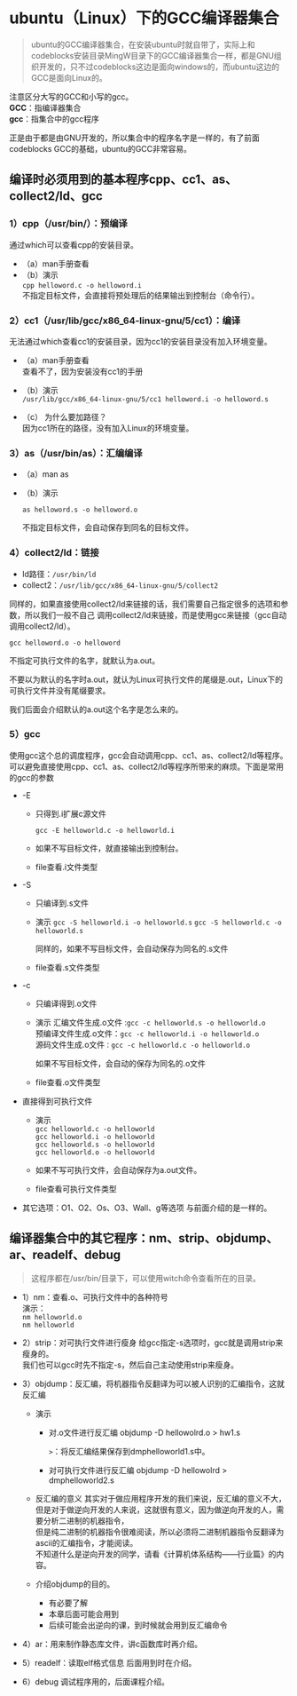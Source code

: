 # ubuntu（Linux）下的GCC编译器集合
  > ubuntu的GCC编译器集合，在安装ubuntu时就自带了，实际上和codeblocks安装目录MingW目录下的GCC编译器集合一样，都是GNU组织开发的，只不过codeblocks这边是面向windows的，而ubuntu这边的GCC是面向Linux的。
      
  注意区分大写的GCC和小写的gcc。<br/>
  **GCC**：指编译器集合<br/>
  **gcc**：指集合中的gcc程序<br/>

  正是由于都是由GNU开发的，所以集合中的程序名字是一样的，有了前面codeblocks GCC的基础，ubuntu的GCC非常容易。
			

## 编译时必须用到的基本程序**cpp、cc1、as、collect2/ld、gcc**
							
### 1）cpp（/usr/bin/）：预编译
  通过which可以查看cpp的安装目录。				
 + （a）man手册查看
 + （b）演示<br/>
        `cpp helloword.c -o helloword.i`<br/>
        不指定目标文件，会直接将预处理后的结果输出到控制台（命令行）。
		
								
### 2）cc1（/usr/lib/gcc/x86_64-linux-gnu/5/cc1）：编译
  无法通过which查看cc1的安装目录，因为cc1的安装目录没有加入环境变量。

   + （a）man手册查看<br/>
        查看不了，因为安装没有cc1的手册

   + （b）演示<br/>
        `/usr/lib/gcc/x86_64-linux-gnu/5/cc1 helloword.i -o helloword.s`

   + （c） 为什么要加路径？<br/>
        因为cc1所在的路径，没有加入Linux的环境变量。
							
								
### 3）as（/usr/bin/as）：汇编编译
  + （a）man  as

  + （b）演示<br/>
        
       `as helloword.s -o helloword.o`

      不指定目标文件，会自动保存到同名的目标文件。
							
							
### 4）collect2/ld：链接
+ ld路径：`/usr/bin/ld`
+ collect2：`/usr/lib/gcc/x86_64-linux-gnu/5/collect2`

同样的，如果直接使用collect2/ld来链接的话，我们需要自己指定很多的选项和参数，所以我们一般不自己
调用collect2/ld来链接，而是使用gcc来链接（gcc自动调用collect2/ld）。

`gcc helloword.o -o helloword`

不指定可执行文件的名字，就默认为a.out。

不要以为默认的名字时a.out，就认为Linux可执行文件的尾缀是.out，Linux下的可执行文件并没有尾缀要求。

我们后面会介绍默认的a.out这个名字是怎么来的。
							
							
### 5）gcc
使用gcc这个总的调度程序，gcc会自动调用cpp、cc1、as、collect2/ld等程序。  
可以避免直接使用cpp、cc1、as、collect2/ld等程序所带来的麻烦。下面是常用的gcc的参数

+ -E
  + 只得到.i扩展c源文件

    `gcc -E helloworld.c -o helloworld.i`

  + 如果不写目标文件，就直接输出到控制台。

  + file查看.i文件类型


+ -S	
  + 只编译到.s文件

  + 演示
    `gcc -S helloworld.i -o helloworld.s`
    `gcc -S helloworld.c -o helloworld.s`

    同样的，如果不写目标文件，会自动保存为同名的.s文件

  + file查看.s文件类型

+ -c	
  + 只编译得到.o文件

  + 演示
    汇编文件生成.o文件 :`gcc -c helloworld.s -o helloworld.o`  
    预编译文件生成.o文件：`gcc -c helloworld.i -o helloworld.o`  
    源码文件生成.o文件`：gcc -c helloworld.c -o helloworld.o`  

    如果不写目标文件，会自动的保存为同名的.o文件

  + file查看.o文件类型


+ 直接得到可执行文件

  + 演示  
    `gcc helloworld.c -o helloworld`  
    `gcc helloworld.i -o helloworld`  
    `gcc helloworld.s -o helloworld`  
    `gcc helloworld.o -o helloworld`  

  + 如果不写可执行文件，会自动保存为a.out文件。

  + file查看可执行文件类型

+ 其它选项：O1、O2、Os、O3、Wall、g等选项
    与前面介绍的是一样的。

							
## 编译器集合中的其它程序：nm、strip、objdump、ar、readelf、debug
> 这程序都在/usr/bin/目录下，可以使用witch命令查看所在的目录。
								
+ 1）nm：查看.o、可执行文件中的各种符号  
  演示：  
    `nm helloworld.o`  
    `nm helloworld`

+ 2）strip：对可执行文件进行瘦身
    给gcc指定-s选项时，gcc就是调用strip来瘦身的。  
    我们也可以gcc时先不指定-s，然后自己主动使用strip来瘦身。  

+ 3）objdump：反汇编，将机器指令反翻译为可以被人识别的汇编指令，这就反汇编
  + 演示  
    - 对.o文件进行反汇编
      objdump -D hellowolrd.o >  hw1.s

      `>`：将反汇编结果保存到dmphelloworld1.s中。

    - 对可执行文件进行反汇编
      objdump -D hellowolrd > dmphelloworld2.s


  + 反汇编的意义
      其实对于做应用程序开发的我们来说，反汇编的意义不大，但是对于做逆向开发的人来说，这就很有意义，因为做逆向开发的人，需要分析二进制的机器指令，  
      但是纯二进制的机器指令很难阅读，所以必须将二进制机器指令反翻译为ascii的汇编指令，才能阅读。  
      不知道什么是逆向开发的同学，请看《计算机体系结构——行业篇》的内容。  

  + 介绍objdump的目的。
    - 有必要了解
    - 本章后面可能会用到
    - 后续可能会出逆向的课，到时候就会用到反汇编命令


+ 4）ar：用来制作静态库文件，讲c函数库时再介绍。


+ 5）readelf：读取elf格式信息
    后面用到时在介绍。

+ 6）debug
    调试程序用的，后面课程介绍。
